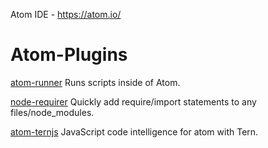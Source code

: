 Atom IDE - https://atom.io/

# Atom-Plugins
[atom-runner](https://atom.io/packages/atom-runner)
Runs scripts inside of Atom.

[node-requirer](https://atom.io/packages/node-requirer)
Quickly add require/import statements to any files/node_modules.

[atom-ternjs](https://atom.io/packages/atom-ternjs)
JavaScript code intelligence for atom with Tern.
